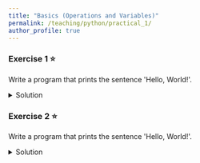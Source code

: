 ```yaml
---
title: "Basics (Operations and Variables)"
permalink: /teaching/python/practical_1/
author_profile: true
---
```


### Exercise 1 ⭐

Write a program that prints the sentence  'Hello, World!'.
<details>
  <summary>Solution</summary>

  <pre><code>
    print('Hello, World!')
  </code></pre>
</details>


### Exercise 2 ⭐

Write a program that prints the sentence  'Hello, World!'.

<details>
  <summary>Solution</summary>

  <pre><code>
    print('Hello, World!')
  </code></pre>
</details>